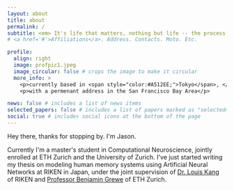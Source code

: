 ```yaml
---
layout: about
title: about
permalink: /
subtitle: <em> It's life that matters, nothing but life -- the process of discovering, the everlasting and perpetual process, not the discovery itself </em> 
# <a href='#'>Affiliations</a>. Address. Contacts. Moto. Etc.

profile:
  align: right
  image: profpic1.jpeg
  image_circular: false # crops the image to make it circular
  more_info: >
    <p>currently based in <span style="color:#A512EE;">Tokyo</span>, </p>
    <p>with a permenant address in the San Francisco Bay Area</p>

news: false # includes a list of news items
selected_papers: false # includes a list of papers marked as "selected={true}"
social: true # includes social icons at the bottom of the page
---
```


Hey there, thanks for stopping by. I'm Jason. 

<!-- Perpetually curious, perpetually foolish, perpetually adventurous.  -->

Currently I'm a master's student in Computational Neuroscience, jointly enrolled at ETH Zurich and the University of Zurich. I've just started writing my thesis on modeling human memory systems using Artificial Neural Networks at RIKEN in Japan, under the joint supervision of [Dr. Louis Kang](https://louiskang.group) of RIKEN and [Professor Benjamin Grewe](https://grewelab.org/biography/) of ETH Zurich. 

<!-- Academically, I have an expansive set of interests ranging across Neuroscience/Biology, Physics, Philosphy, Mathematics


By now, I've lived extensively in 5 countries across 3 continents (USA, Hong Kong, France, Switzerland, Japan) and have visited 43 countries. 

I like to think of myself as an avid learner above all else, and the two quotes above seem to encapsulate this disposition best.

I'm fascinated by a range of by topics across Neuroscience, Physics, and Philosophy such as: the neural bases of memory, the emergence of group dynamics from individuals, the way our intangible minds interface our flesh with the world to derive physicality when everything is ultimately a wave, and on and on. Through the use of Theoretical/Computational techniques, I hope to be able to elucidate \[at least some of\] these questions, as well as any and all others I develop along the way.

Outside of my academics, I enjoy staying active through swimming, running, and biking (though I wouldn't consider it triathlon training just yet) as well as bouldering. I also greatly enjoy [baking](https://www.dropbox.com/sh/1565apuy314wg1u/AABiBvJeQZnzUj34YWZdcw1Fa?dl=0)-- sourdough based goods especially-- and cooking in general, and maintain (to the best of my ability) [this photography portfolio](portfolio/portfolioHome.html). Oh, and in my copious free time, I do very much enjoy ruminating over various ontological and epistemological questions as well :) -->
